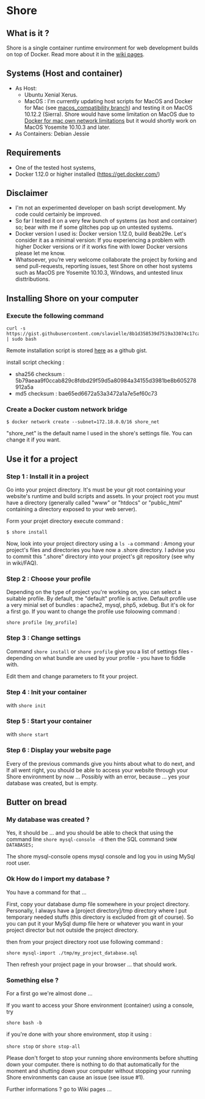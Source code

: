 # Shore

## What is it ?

Shore is a single container runtime environment for web development builds on top of Docker. Read more about it in the [wiki pages](https://github.com/slavielle/shore/wiki).

## Systems (Host and container)
* As Host: 
  - Ubuntu Xenial Xerus. 
  - MacOS : I'm currently updating host scripts for MacOS and Docker for Mac (see [macos_compatibility branch](https://github.com/slavielle/shore/tree/macos_compatibility)) and testing it on MacOS 10.12.2 (Sierra). Shore would have some limitation on MacOS due to [Docker for mac own network limitations](https://docs.docker.com/docker-for-mac/networking/#/known-limitations-use-cases-and-workarounds) but it would shortly work on MacOS Yosemite 10.10.3 and later.
* As Containers: Debian Jessie 

## Requirements
* One of the tested host systems, 
* Docker 1.12.0 or higher installed (https://get.docker.com/)

## Disclaimer
* I'm not an experimented developer on bash script development. My code could certainly be improved. 
* So far I tested it on a very few bunch of systems (as host and container) so; bear with me if some glitches pop up on untested systems.
* Docker version I used is: Docker version 1.12.0, build 8eab29e. Let's consider it as a minimal version: If you experiencing a problem with higher Docker versions or if it works fine with lower Docker versions please let me know.
* Whatsoever, you’re very welcome collaborate the project by forking and send pull-requests, reporting issues, test Shore on other host systems such as MacOS pre Yosemite 10.10.3, Windows, and untested linux disttributions.

## Installing Shore on your computer

### Execute the following command ###
```
curl -s https://gist.githubusercontent.com/slavielle/8b1d358539d7519a33074c17ca0d6e11/raw/c3f9515c4381a9083ba3b7cbb076db9fe2ed942d/install | sudo bash
```
Remote installation script is stored [here](https://gist.github.com/slavielle/8b1d358539d7519a33074c17ca0d6e11) as a github gist. 

install script checking : 
* sha256 checksum : 5b79aeaa9f0ccab829c8fdbd29f59d5a80984a34155d3981be8b605278912a5a 
* md5 checksum : bae65ed6672a53a3472a1a7e5ef60c73

### Create a Docker custom network bridge ###
```
$ docker network create --subnet=172.18.0.0/16 shore_net
```
"shore_net" is the default name I used in the shore's settings file. You can change it if you want.

## Use it for a project

### Step 1 : Install it in a project

Go into your project directory. It's must be your git root containing your website's runtime and build scripts and assets. In your project root you must have a directory (generally called "www" or "htdocs" or "public_html" containing a directory exposed to your web server).

Form your projet directory execute command : 

```
$ shore install
```

Now, look into your project directory using a `ls -a` command : Among your project's files and directories you have now a .shore directory. I advise you to commit this ".shore" directory into your project's git repository (see why in wiki/FAQ). 

### Step 2 : Choose your profile

Depending on the type of project you're working on, you can select a suitable profile. By default, the "default" profile is active. Default profile use a very minial set of bundles : apache2, mysql, php5, xdebug. But it's ok for a first go. If you want to change the profile use foloowing command : 
```
shore profile [my_profile]
```
### Step 3 : Change settings

Command `shore install` or `shore profile` give you a list of settings files - depending on what bundle are used by your profile - you have to fiddle with.

Edit them and change parameters to fit your project.

### Step 4 : Init your container
with `shore init`

### Step 5 : Start your container
with `shore start`

### Step 6 : Display your website page
Every of the previous commands give you hints about what to do next, and If all went right, you should be able to access your website through your Shore environment by now ... Possibly with an error, because ... yes your database was created, but is empty.

## Butter on bread

### My database was created ?

Yes, it should be ... and you should be able to check that using the command line `shore mysql-console -d`
then the SQL command `SHOW DATABASES;`

The shore mysql-console opens mysql console and log you in using MySql root user.

### Ok How do I import my database ?

You have a command for that ...

First, copy your database dump file somewhere in your project directory. Personally, I always have a [project directory]/tmp directory where I put temporary needed stuffs (this directory is excluded from git of course). So you can put it your MySql dump file here or whatever you want in your project director but not outside the project directory.

then from your project directory root use following command :

`shore mysql-import ./tmp/my_project_database.sql`

Then refresh your project page in your browser ... that should work.

### Something else ?

For a first go we're almost done ... 

If you want to access your Shore environment (container) using a console, try

`shore bash -b`

if you're done with your shore environment, stop it using :

`shore stop` or `shore stop-all`

Please don't forget to stop your running shore environments before shutting down your computer. there is nothing to do that automatically for the moment and shutting down your computer without stopping your running Shore environments can cause an issue (see issue #1).

Further informations ? go to Wiki pages ... 
